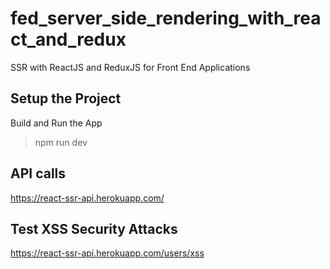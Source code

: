 # fed_server_side_rendering_with_react_and_redux
SSR with ReactJS and ReduxJS for Front End Applications

## Setup the Project
Build and Run the App
> npm run dev

## API calls
https://react-ssr-api.herokuapp.com/

## Test XSS Security Attacks
https://react-ssr-api.herokuapp.com/users/xss
